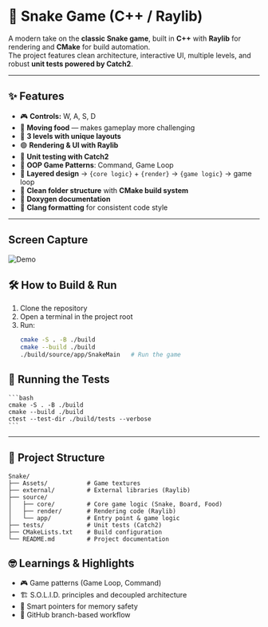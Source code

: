 # 🐍 Snake Game (C++ / Raylib)

A modern take on the **classic Snake game**, built in **C++** with **Raylib** for rendering and **CMake** for build automation.  
The project features clean architecture, interactive UI, multiple levels, and robust **unit tests powered by Catch2**.

---

## ✨ Features

-   🎮 **Controls:** W, A, S, D
-   🍎 **Moving food** — makes gameplay more challenging
-   🔰 **3 levels with unique layouts**
-   🟢 **Rendering & UI with Raylib**
-   🧪 **Unit testing with Catch2**
-   🧱 **OOP Game Patterns**: Command, Game Loop
-   🧩 **Layered design** → `{core logic}` + `{render}` → `{game logic}` → game loop
-   📁 **Clean folder structure** with **CMake build system**
-   📄 **Doxygen documentation**
-   📑 **Clang formatting** for consistent code style

---

## Screen Capture

![Demo](GITPic/1.gif)

## 🛠 How to Build & Run

1. Clone the repository
2. Open a terminal in the project root
3. Run:
    ```bash
    cmake -S . -B ./build
    cmake --build ./build
    ./build/source/app/SnakeMain   # Run the game
    ```

## 🧪 Running the Tests

    ```bash
    cmake -S . -B ./build
    cmake --build ./build
    ctest --test-dir ./build/tests --verbose
    ```

---

## 📂 Project Structure

```
Snake/
├── Assets/           # Game textures
├── external/         # External libraries (Raylib)
├── source/
│   ├── core/         # Core game logic (Snake, Board, Food)
│   ├── render/       # Rendering code (Raylib)
│   └── app/          # Entry point & game logic
├── tests/            # Unit tests (Catch2)
├── CMakeLists.txt    # Build configuration
└── README.md         # Project documentation
```

## 🤓 Learnings & Highlights

-   🎮 Game patterns (Game Loop, Command)
-   🏗 S.O.L.I.D. principles and decoupled architecture
-   🧠 Smart pointers for memory safety
-   🌱 GitHub branch-based workflow
